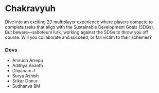 <h1>Chakravyuh</h1>
<p>Dive into an exciting 2D multiplayer experience where players compete to complete tasks that align with the Sustainable Development Goals (SDGs). But beware—saboteurs lurk, working against the SDGs to throw you off course. Will you collaborate and succeed, or fall victim to their schemes?</p>

<h3>Devs</h3>
<ul>
  <li>Anirudh Arrepu</li>
  <li>Adithya Ananth</li>
  <li>Dhyanam J</li>
  <li>Surya Ashish</li>
  <li>Srikar Donur</li>
  <li>Sudhanva BM</li>
</ul>
